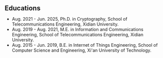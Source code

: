 <h1 id="educations"></h1>

<h2 style="margin: 60px 0px 10px;">Educations</h2>

* Aug. 2021 - Jun. 2025, Ph.D. in Cryptography, School of Telecommunications Engineering, Xidian University.
* Aug. 2019 - Aug. 2021, M.E. in Information and Communications Engineering, School of Telecommunications Engineering, Xidian University.
* Aug. 2015 - Jun. 2019, B.E. in Internet of Things Engineering, School of Computer Science and Engineering, Xi'an University of Technology.
